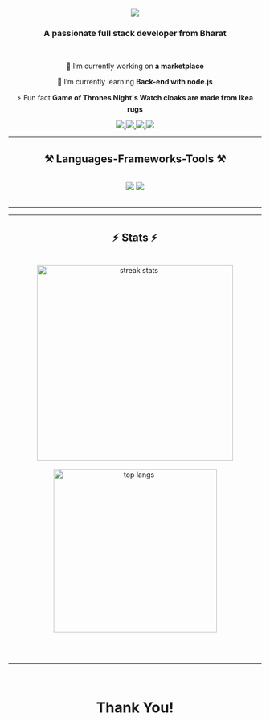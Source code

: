

<h1 align="center">
    <img src="https://readme-typing-svg.herokuapp.com/?font=Righteous&size=35&center=true&vCenter=true&width=500&height=70&duration=4000&lines=Hi+There!+👋;+I'm+Vikram+Sankhala!;" />
</h1>

<h3 align="center">A passionate full stack developer from Bharat</h3>

<br/>

<div align="center">
 
 🔭 I’m currently working on **a marketplace**
 
 🌱 I’m currently learning **Back-end with node.js**

⚡ Fun fact **Game of Thrones Night's Watch cloaks are made from Ikea rugs**

 </div>
 
<div align="center"> 
  <a href="mailto:connect.viksan@gmail.com">
    <img src="https://img.shields.io/badge/Gmail-333333?style=for-the-badge&logo=gmail&logoColor=red" />
  </a>
  <a href="https://linkedin.com/in/mr-viksan" target="_blank">
    <img src="https://img.shields.io/badge/LinkedIn-0077B5?style=for-the-badge&logo=linkedin&logoColor=white" target="_blank" />
  </a>
  <a href="https://t.me/mr_viksan">
    <img src="https://img.shields.io/badge/telegram-333333?style=for-the-badge&logo=telegram&logoColor=white" />
  </a>
  <a href="https://www.hackerrank.com/mr_viksan">
    <img src="https://img.shields.io/badge/hackerrank-333333?style=for-the-badge&logo=hackerrank&logoColor=blue" />
  </a>
    <!--
  <a href="https://salesp07.github.io" target="_blank">
     <img src="https://img.shields.io/badge/Portfolio-FF5722?style=for-the-badge&logo=todoist&logoColor=white" target="_blank" /> 
  </a> 
-->
</div>

 <hr/>
 
<h2 align="center">⚒️ Languages-Frameworks-Tools ⚒️</h2>
<br/>
<div align="center">
    <img src="https://skillicons.dev/icons?i=html,css,vscode,github,git" />
    <img src="https://skillicons.dev/icons?i=nodejs,python,javascript,typescript,express,mongodb,c,java,mysql" /><br>
</div>

<br/>
<hr/>

<hr/>

<h2 align="center">⚡ Stats ⚡</h2>
<br>
<div align=center>
  <img width=390 src="https://github-readme-streak-stats-salesp07.vercel.app/?user=viksan21&count_private=true&theme=react&border_radius=10" alt="streak stats"/>
</br>
    </br>
  <img width=325 align="center" src="https://github-readme-stats-salesp07.vercel.app/api/top-langs/?username=viksan21&hide=HTML&langs_count=8&layout=compact&theme=react&border_radius=10&size_weight=0.5&count_weight=0.5&exclude_repo=github-readme-stats" alt="top langs" />
</div>

<br/><br/>

<hr/>

<br/>

<h1 align="center">
    Thank You!
</h1>

<br/>
